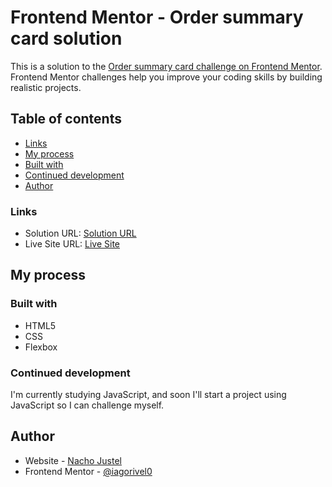 # Frontend Mentor - Order summary card solution

This is a solution to the [Order summary card challenge on Frontend Mentor](https://www.frontendmentor.io/challenges/order-summary-component-QlPmajDUj). Frontend Mentor challenges help you improve your coding skills by building realistic projects.

## Table of contents

- [Links](#links)
- [My process](#my-process)
- [Built with](#built-with)
- [Continued development](#continued-development)
- [Author](#author)

### Links

- Solution URL: [Solution URL](https://your-solution-url.com)
- Live Site URL: [Live Site](https://your-live-site-url.com)

## My process

### Built with

- HTML5
- CSS
- Flexbox

### Continued development

I'm currently studying JavaScript, and soon I'll start a project using JavaScript so I can challenge myself.

## Author

- Website - [Nacho Justel](https://www.your-site.com)
- Frontend Mentor - [@iagorivel0](https://www.frontendmentor.io/profile/iagorivel0)
